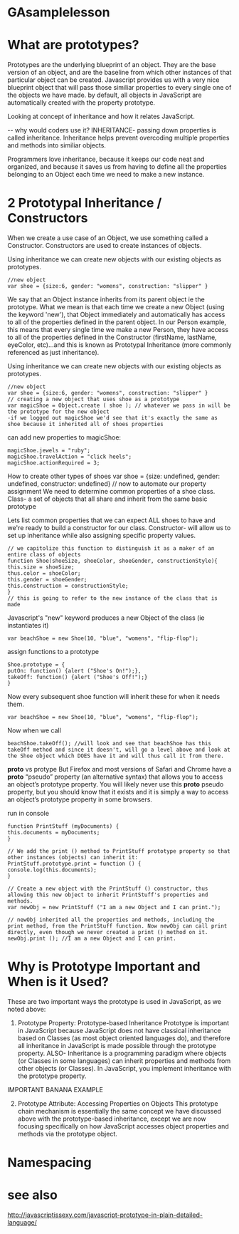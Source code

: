 # GAsamplelesson

# What are prototypes?

Prototypes are the underlying blueprint of an object. They are the base version of an object, and are the baseline from which  other instances of that particular object can be created. Javascript provides us with a very nice blueprint object that will pass those similiar properties to every single one of the objects we have made. by default, all objects in JavaScript are automatically created with the property prototype.

Looking at concept of inheritance and how it relates JavaScript. 

-- why would coders use it?
INHERITANCE- passing down properties is called inheritance.
Inheritance helps prevent overcoding multiple properties and methods into similiar objects.

Programmers love inheritance, because it keeps our code neat and organized, and because it saves us from having to define all the properties belonging to an Object each time we need to make a new instance.


# 2 Prototypal Inheritance / Constructors
When we create a use case of an Object, we use something called a Constructor. Constructors are used to create instances of objects.

Using inheritance we can create new objects with our existing objects as prototypes. 
```
//new object
var shoe = {size:6, gender: "womens", construction: "slipper" }
```

We say that an Object instance inherits from its parent object ie the prototype. What we mean is that each time we create a new Object (using the keyword 'new'), that Object immediately and automatically has access to all of the properties defined in the parent object. In our Person example, this means that every single time we make a new Person, they have access to all of the properties defined in the Constructor (firstName, lastName, eyeColor, etc)...and this is known as Prototypal Inheritance (more commonly referenced as just inheritance). 

Using inheritance we can create new objects with our existing objects as prototypes. 
```
//new object
var shoe = {size:6, gender: "womens", construction: "slipper" }
// creating a new object that uses shoe as a prototype
var magicShoe = Object.create ( shoe ); // whatever we pass in will be the prototype for the new object
-if we logged out magicShoe we'd see that it's exactly the same as shoe because it inherited all of shoes properties
```

can add new properties to magicShoe: 
```
magicShoe.jewels = "ruby";
magicShoe.travelAction = "click heels";
magicShoe.actionRequired = 3;
```

How to create other types of shoes
var shoe = {size: undefined, gender: undefined, constructor: undefined}
// now to automate our property assignment
We need to determine common properties of a shoe class. 
Class- a set of objects that all share and inherit from the same basic prototype

Lets list common properties that we can expect ALL shoes to have and we're ready to build a constructor for our class.
Constructor- will allow us to set up inheritance while also assigning specific property values.
```
// we capitolize this function to distinguish it as a maker of an entire class of objects
function Shoe(shoeSize, shoeColor, shoeGender, constructionStyle){
this.size = shoeSize; 
thus.color = shoeColor;
this.gender = shoeGender;
this.construction = constructionStyle;
}
// this is going to refer to the new instance of the class that is made
```

Javascript's "new" keyword produces a new Object of the class (ie instantiates it)
```
var beachShoe = new Shoe(10, "blue", "womens", "flip-flop");
```
assign functions to a prototype
```
Shoe.prototype = {
putOn: function() {alert ("Shoe's On!");}, 
takeOff: function() {alert ("Shoe's Off!");}
}
```
Now every subsequent shoe function will inherit these for when it needs them. 
```
var beachShoe = new Shoe(10, "blue", "womens", "flip-flop");
```
Now when we call 
```
beachShoe.takeOff(); //will look and see that beachShoe has this takeOff method and since it doesn't, will go a level above and look at the Shoe object which DOES have it and will thus call it from there. 
```

__proto__ vs protype
But Firefox and most versions of Safari and Chrome have a __proto__ “pseudo” property (an alternative syntax) that allows you to access an object’s prototype property. You will likely never use this __proto__ pseudo property, but you should know that it exists and it is simply a way to access an object’s prototype property in some browsers.

run in console
```
function PrintStuff (myDocuments) {
this.documents = myDocuments;
}

// We add the print () method to PrintStuff prototype property so that other instances (objects) can inherit it:​
PrintStuff.prototype.print = function () {
console.log(this.documents);
}

// Create a new object with the PrintStuff () constructor, thus allowing this new object to inherit PrintStuff's properties and methods.
var newObj = new PrintStuff ("I am a new Object and I can print.");

// newObj inherited all the properties and methods, including the print method, from the PrintStuff function. Now newObj can call print directly, even though we never created a print () method on it.​
newObj.print (); //I am a new Object and I can print.
```

# Why is Prototype Important and When is it Used?
These are two important ways the prototype is used in JavaScript, as we noted above:

1. Prototype Property: Prototype-based Inheritance
Prototype is important in JavaScript because JavaScript does not have classical inheritance based on Classes (as most object oriented languages do), and therefore all inheritance in JavaScript is made possible through the prototype property.
ALSO- Inheritance is a programming paradigm where objects (or Classes in some languages) can inherit properties and methods from other objects (or Classes). In JavaScript, you implement inheritance with the prototype property.

IMPORTANT BANANA EXAMPLE

2. Prototype Attribute: Accessing Properties on Objects
This prototype chain mechanism is essentially the same concept we have discussed above with the prototype-based inheritance, except we are now focusing specifically on how JavaScript accesses object properties and methods via the prototype object.

# Namespacing



# see also 
http://javascriptissexy.com/javascript-prototype-in-plain-detailed-language/

